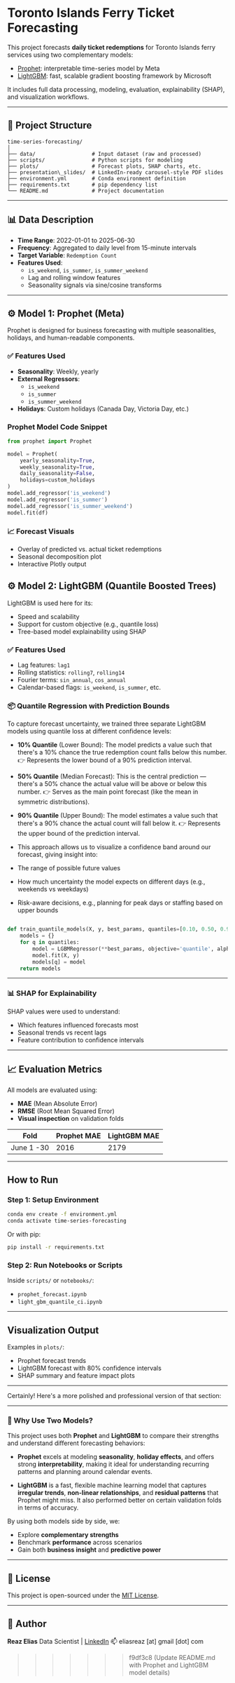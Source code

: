 # Toronto Islands Ferry Ticket Forecasting

This project forecasts **daily ticket redemptions** for Toronto Islands ferry services using two complementary models:

- [Prophet](https://facebook.github.io/prophet/): interpretable time-series model by Meta
- [LightGBM](https://lightgbm.readthedocs.io/): fast, scalable gradient boosting framework by Microsoft

It includes full data processing, modeling, evaluation, explainability (SHAP), and visualization workflows.

---

## 📁 Project Structure

```
time-series-forecasting/
│
├── data/                  # Input dataset (raw and processed)
├── scripts/               # Python scripts for modeling
├── plots/                 # Forecast plots, SHAP charts, etc.
├── presentation\_slides/  # LinkedIn-ready carousel-style PDF slides
├── environment.yml        # Conda environment definition
├── requirements.txt       # pip dependency list
└── README.md              # Project documentation
```

---

## 📊 Data Description

- **Time Range**: 2022-01-01 to 2025-06-30
- **Frequency**: Aggregated to daily level from 15-minute intervals
- **Target Variable**: `Redemption Count`
- **Features Used**:
  - `is_weekend`, `is_summer`, `is_summer_weekend`
  - Lag and rolling window features
  - Seasonality signals via sine/cosine transforms

---

## ⚙️ Model 1: Prophet (Meta)

Prophet is designed for business forecasting with multiple seasonalities, holidays, and human-readable components.

### ✅ Features Used

- **Seasonality**: Weekly, yearly
- **External Regressors**:
  - `is_weekend`
  - `is_summer`
  - `is_summer_weekend`
- **Holidays**: Custom holidays (Canada Day, Victoria Day, etc.)

### Prophet Model Code Snippet

```python
from prophet import Prophet

model = Prophet(
    yearly_seasonality=True,
    weekly_seasonality=True,
    daily_seasonality=False,
    holidays=custom_holidays
)
model.add_regressor('is_weekend')
model.add_regressor('is_summer')
model.add_regressor('is_summer_weekend')
model.fit(df)
```

### 📈 Forecast Visuals

* Overlay of predicted vs. actual ticket redemptions
* Seasonal decomposition plot
* Interactive Plotly output


## ⚙️ Model 2: LightGBM (Quantile Boosted Trees)

LightGBM is used here for its:

* Speed and scalability
* Support for custom objective (e.g., quantile loss)
* Tree-based model explainability using SHAP

### ✅ Features Used

* Lag features: `lag1`
* Rolling statistics: `rolling7`, `rolling14`
* Fourier terms: `sin_annual`, `cos_annual`
* Calendar-based flags: `is_weekend`, `is_summer`, etc.

### 📦 Quantile Regression with Prediction Bounds

To capture forecast uncertainty, we trained three separate LightGBM models using quantile loss at different confidence levels:

* **10% Quantile** (Lower Bound):
The model predicts a value such that there's a 10% chance the true redemption count falls below this number.
👉 Represents the lower bound of a 90% prediction interval.

* **50% Quantile** (Median Forecast):
This is the central prediction — there's a 50% chance the actual value will be above or below this number.
👉 Serves as the main point forecast (like the mean in symmetric distributions).

* **90% Quantile** (Upper Bound):
The model estimates a value such that there's a 90% chance the actual count will fall below it.
👉 Represents the upper bound of the prediction interval.


* This approach allows us to visualize a confidence band around our forecast, giving insight into:

* The range of possible future values

* How much uncertainty the model expects on different days (e.g., weekends vs weekdays)

* Risk-aware decisions, e.g., planning for peak days or staffing based on upper bounds

```python

def train_quantile_models(X, y, best_params, quantiles=[0.10, 0.50, 0.90]):
    models = {}
    for q in quantiles:
        model = LGBMRegressor(**best_params, objective='quantile', alpha=q)
        model.fit(X, y)
        models[q] = model
    return models
```

---

### 📊 SHAP for Explainability

SHAP values were used to understand:

* Which features influenced forecasts most
* Seasonal trends vs recent lags
* Feature contribution to confidence intervals

---

## 📈 Evaluation Metrics

All models are evaluated using:

* **MAE** (Mean Absolute Error)
* **RMSE** (Root Mean Squared Error)
* **Visual inspection** on validation folds

| Fold | Prophet MAE | LightGBM MAE |
| ---- | ----------- | ------------ |
| June 1 -30  | 2016      | 2179       |

---

## How to Run

### Step 1: Setup Environment

```bash
conda env create -f environment.yml
conda activate time-series-forecasting
```

Or with pip:

```bash
pip install -r requirements.txt
```

### Step 2: Run Notebooks or Scripts

Inside `scripts/` or `notebooks/`:

* `prophet_forecast.ipynb`
* `light_gbm_quantile_ci.ipynb`

---

## Visualization Output

Examples in `plots/`:

* Prophet forecast trends
* LightGBM forecast with 80% confidence intervals
* SHAP summary and feature impact plots

---

Certainly! Here's a more polished and professional version of that section:

---

### 🤝 Why Use Two Models?

This project uses both **Prophet** and **LightGBM** to compare their strengths and understand different forecasting behaviors:

* **Prophet** excels at modeling **seasonality**, **holiday effects**, and offers strong **interpretability**, making it ideal for understanding recurring patterns and planning around calendar events.

* **LightGBM** is a fast, flexible machine learning model that captures **irregular trends**, **non-linear relationships**, and **residual patterns** that Prophet might miss. It also performed better on certain validation folds in terms of accuracy.

By using both models side by side, we:

* Explore **complementary strengths**
* Benchmark **performance** across scenarios
* Gain both **business insight** and **predictive power**

---

## 🧾 License

This project is open-sourced under the [MIT License](https://opensource.org/licenses/MIT).

---

## 👤 Author

**Reaz Elias**
Data Scientist | [LinkedIn](https://www.linkedin.com/in/reaz-ussalamelias/)
📫 eliasreaz \[at] gmail \[dot] com
>>>>>>> f9df3c8 (Update README.md with Prophet and LightGBM model details)
